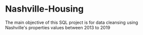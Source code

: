 # Nashville-Housing
The main objective of this SQL project is for data cleansing using Nashville's properties values between 2013 to 2019
